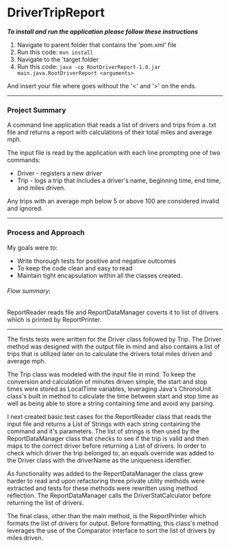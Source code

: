 DriverTripReport
======

<b>*To install and run the application please follow these instructions* </b>

1. Navigate to parent folder that contains the 'pom.xml' file
2. Run this code: `mvn install`
3. Navigate to the  'target folder 
4. Run this code: `java -cp RootDriverReport-1.0.jar main.java.RootDriverReport <arguments>`

And insert your file where <arguments> goes without the '<' and '>' on the ends.

***
### Project Summary

A command line application that reads a list of drivers and trips from a .txt file and returns a report with calculations of their total miles and average mph. 

The input file is read by the application with each line prompting one of two commands: 
+ Driver - registers a new driver
+ Trip - logs a trip that includes a driver's name, beginning time, end time, and miles driven.

Any trips with an average mph below 5 or above 100 are considered invalid and ignored.
***
### Process and Approach

My goals were to:
+ Write thorough tests for positive and negative outcomes 
+ To keep the code clean and easy to read
+ Maintain tight encapsulation within all the classes created.

###### Flow summary:

ReportReader reads file and ReportDataManager coverts it to list of drivers which is printed by ReportPrinter.
***

The firsts tests were written for the Driver class followed by Trip. The Driver method was designed with the output file in mind and also contains a list of trips that is utilized later on to calculate the drivers total miles driven and average mph. 

The Trip class was modeled with the input file in mind. To keep the conversion and calculation of minutes driven simple, the start and stop times were stored as LocalTime variables, leveraging Java's ChronoUnit class's built in method to calculate the time between start and stop time as well as being able to store a string containing time and avoid any parsing. 

I next created basic test cases for the ReportReader class that reads the input file and returns a List of Strings with each string containing the command and it's parameters. The list of strings is then used by the ReportDataManager class that checks to see if the trip is valid and then maps to the correct driver before returning a List of drivers. In order to check which driver the trip belonged to, an equals override was added to the Driver class with the driverName as the uniqueness identifier.

As functionality was added to the ReportDataManager the class grew harder to read and upon refactoring three private utility methods were extracted and tests for these methods were rewritten using method reflection. The ReportDataManager calls the DriverStatCalculator before returning the list of drivers. 

The final class, other than the main method, is the ReportPrinter which formats the list of drivers for output. Before formatting, this class's method leverages the use of the Comparator interface to sort the list of drivers by miles driven.


